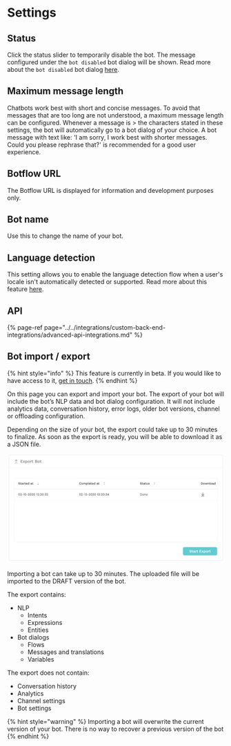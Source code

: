 # Settings

## Status

Click the status slider to temporarily disable the bot. The message configured under the `bot disabled` bot dialog will be shown. Read more about the `bot disabled` bot dialog [here](https://docs.chatlayer.ai/bot-answers/dialog-state#bot-disabled). 

## Maximum message length

Chatbots work best with short and concise messages. To avoid that messages that are too long are not understood, a maximum message length can be configured. Whenever a message is &gt; the characters stated in these settings, the bot will automatically go to a bot dialog of your choice. A bot message with text like: 'I am sorry, I work best with shorter messages. Could you please rephrase that?' is recommended for a good user experience. 

## Botflow URL

The Botflow URL is displayed for information and development purposes only. 

## Bot name

Use this to change the name of your bot.

## Language detection

This setting allows you to enable the language detection flow when a user's locale isn't automatically detected or supported. Read more about this feature [here](../../understanding-users/multilanguage-bots/#language-detection-flow).

## API

{% page-ref page="../../integrations/custom-back-end-integrations/advanced-api-integrations.md" %}

## Bot import / export

{% hint style="info" %}
This feature is currently in beta. If you would like to have access to it, [get in touch](../../support/get-in-touch.md).
{% endhint %}

On this page you can export and import your bot. The export of your bot will include the bot’s NLP data and bot dialog configuration. It will not include analytics data, conversation history, error logs, older bot versions, channel or offloading configuration. 

Depending on the size of your bot, the export could take up to 30 minutes to finalize. As soon as the export is ready, you will be able to download it as a JSON file.

![](../../.gitbook/assets/image%20%28322%29.png)

Importing a bot can take up to 30 minutes. The uploaded file will be imported to the DRAFT version of the bot.

The export contains:

* NLP
  * Intents
  * Expressions
  * Entities
* Bot dialogs
  * Flows
  * Messages and translations
  * Variables

The export does not contain:

* Conversation history
* Analytics
* Channel settings
* Bot settings

{% hint style="warning" %}
Importing a bot will overwrite the current version of your bot. There is no way to recover a previous version of the bot
{% endhint %}



